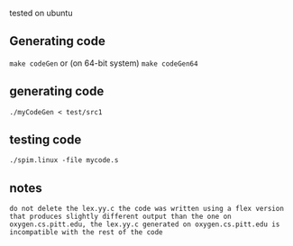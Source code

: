 tested on ubuntu


## Generating code
`
make codeGen
`
or (on 64-bit system)
`
make codeGen64
`

## generating code
`
./myCodeGen < test/src1
`

## testing code
`
./spim.linux -file mycode.s
`

## notes
`
do not delete the lex.yy.c
the code was written using a flex version that produces slightly different output than the one on oxygen.cs.pitt.edu,
the lex.yy.c generated on oxygen.cs.pitt.edu is incompatible with the rest of the code
`